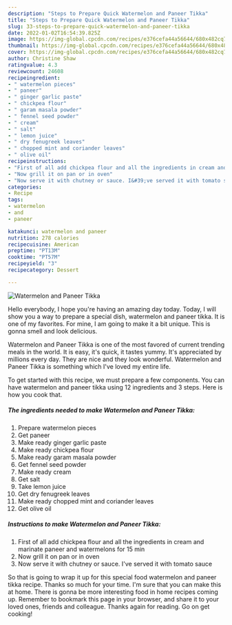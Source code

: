 ```yaml
---
description: "Steps to Prepare Quick Watermelon and Paneer Tikka"
title: "Steps to Prepare Quick Watermelon and Paneer Tikka"
slug: 33-steps-to-prepare-quick-watermelon-and-paneer-tikka
date: 2022-01-02T16:54:39.825Z
image: https://img-global.cpcdn.com/recipes/e376cefa44a56644/680x482cq70/watermelon-and-paneer-tikka-recipe-main-photo.jpg
thumbnail: https://img-global.cpcdn.com/recipes/e376cefa44a56644/680x482cq70/watermelon-and-paneer-tikka-recipe-main-photo.jpg
cover: https://img-global.cpcdn.com/recipes/e376cefa44a56644/680x482cq70/watermelon-and-paneer-tikka-recipe-main-photo.jpg
author: Christine Shaw
ratingvalue: 4.3
reviewcount: 24608
recipeingredient:
- " watermelon pieces"
- " paneer"
- " ginger garlic paste"
- " chickpea flour"
- " garam masala powder"
- " fennel seed powder"
- " cream"
- " salt"
- " lemon juice"
- " dry fenugreek leaves"
- " chopped mint and coriander leaves"
- " olive oil"
recipeinstructions:
- "First of all add chickpea flour and all the ingredients in cream and marinate paneer and watermelons for 15 min"
- "Now grill it on pan or in oven"
- "Now serve it with chutney or sauce. I&#39;ve served it with tomato sauce"
categories:
- Recipe
tags:
- watermelon
- and
- paneer

katakunci: watermelon and paneer 
nutrition: 278 calories
recipecuisine: American
preptime: "PT13M"
cooktime: "PT57M"
recipeyield: "3"
recipecategory: Dessert

---
```



![Watermelon and Paneer Tikka](https://img-global.cpcdn.com/recipes/e376cefa44a56644/680x482cq70/watermelon-and-paneer-tikka-recipe-main-photo.jpg)

Hello everybody, I hope you're having an amazing day today. Today, I will show you a way to prepare a special dish, watermelon and paneer tikka. It is one of my favorites. For mine, I am going to make it a bit unique. This is gonna smell and look delicious.

Watermelon and Paneer Tikka is one of the most favored of current trending meals in the world. It is easy, it's quick, it tastes yummy. It's appreciated by millions every day. They are nice and they look wonderful. Watermelon and Paneer Tikka is something which I've loved my entire life.




To get started with this recipe, we must prepare a few components. You can have watermelon and paneer tikka using 12 ingredients and 3 steps. Here is how you cook that.

<!--inarticleads1-->

##### The ingredients needed to make Watermelon and Paneer Tikka:

1. Prepare  watermelon pieces
1. Get  paneer
1. Make ready  ginger garlic paste
1. Make ready  chickpea flour
1. Make ready  garam masala powder
1. Get  fennel seed powder
1. Make ready  cream
1. Get  salt
1. Take  lemon juice
1. Get  dry fenugreek leaves
1. Make ready  chopped mint and coriander leaves
1. Get  olive oil




<!--inarticleads2-->

##### Instructions to make Watermelon and Paneer Tikka:

1. First of all add chickpea flour and all the ingredients in cream and marinate paneer and watermelons for 15 min
1. Now grill it on pan or in oven
1. Now serve it with chutney or sauce. I&#39;ve served it with tomato sauce




So that is going to wrap it up for this special food watermelon and paneer tikka recipe. Thanks so much for your time. I'm sure that you can make this at home. There is gonna be more interesting food in home recipes coming up. Remember to bookmark this page in your browser, and share it to your loved ones, friends and colleague. Thanks again for reading. Go on get cooking!
